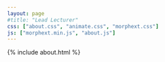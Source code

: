 ```yaml
---
layout: page
#title: "Lead Lecturer"
css: ["about.css", "animate.css", "morphext.css"]
js: ["morphext.min.js", "about.js"]
---
```

{% include about.html %}
